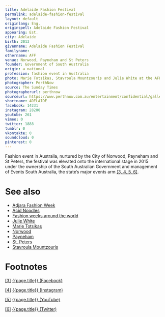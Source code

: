 ```yaml
---
title: Adelaide Fashion Festival
permalink: adelaide-fashion-festival
layout: default
originlang: Eng.
originspell: Adelaide Fashion Festival
appearing: Est.
city: Adelaide
birth: 2013
givenname: Adelaide Fashion Festival
familyname:
othername: AFF
venue: Norwood, Payneham and St Peters
founder: Government of South Australia
origin: a national
profession: fashion event in Australia
photo: Marie Totsikas, Stavroula Mountzouris and Julie White at the AFF opening night at Government House
photographer: PerthNow
source: The Sunday Times
photographerurl: perthnow
sourceurl: https://www.perthnow.com.au/entertainment/confidential/gallery-fashion-fest-takes-adelaide-ng-60a65860e5142597fa09d257aafd08db
shortname: ADELAIDE
facebook: 14231
instagram: 28200
youtube: 261
vimeo: 0
twitter: 1888
tumblr: 0
vkontakte: 0
soundcloud: 0
pinterest: 0
---
```


Fashion event in Australia, nurtured by the City of Norwood, Payneham and St Peters, the festival was elevated onto the international stage in 2015 under the ownership of the South Australian Government and management of Events South Australia, the state’s major events arm <span id="a2">[\[3, 4, 5, 6\]](#f2)</span>.


# See also

+ [Adjara Fashion Week](adjara-fashion-week)
+ [Acid Noodles](acid-noodles)
+ [Fashion weeks around the world](fashion-weeks-around-the-world)
+ [Julie White](julie-white)
+ [Marie Totsikas](marie-totsikas)
+ [Norwood](norwood)
+ [Payneham](payneham)
+ [St. Peters](st-peters)
+ [Stavroula Mountzouris](stavroula-mountzouris)

# Footnotes

[[3]](#a2) <span id="f2"></span> [{{page.title}} (Facebook)](https://www.facebook.com/pg/AdlFashionFest/community/?ref=page_internal)

[[4]](#a2) <span id="f2"></span> [{{page.title}} (Instagram)](https://www.instagram.com/adlfashionfest/?hl=ru)

[[5]](#a2) <span id="f2"></span> [{{page.title}} (YouTube)](https://www.youtube.com/channel/UCsSaeqeoxILhiV4mZ24XBDQ)

[[6]](#a2) <span id="f2"></span> [{{page.title}} (Twitter)](https://twitter.com/ADLFashionFest)
